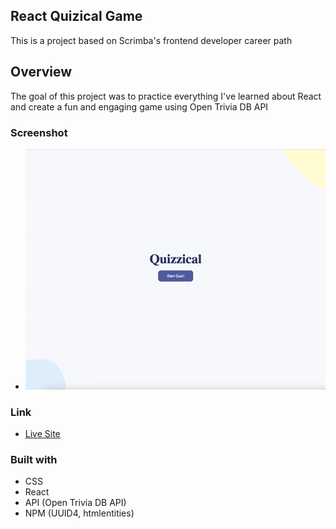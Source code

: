 ## React Quizical Game

This is a project based on Scrimba's frontend developer career path

## Overview

The goal of this project was to practice everything I've learned about React and create a fun and engaging game using Open Trivia DB API 

### Screenshot

- ![](react-quizzical.gif)

### Link 

- [Live Site](https://whimsical-snickerdoodle-59ad33.netlify.app)

### Built with 

- CSS
- React
- API (Open Trivia DB API)
- NPM (UUID4, htmlentities)